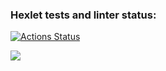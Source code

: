 ### Hexlet tests and linter status:
[![Actions Status](https://github.com/marivanno/frontend-project-lvl2/workflows/hexlet-check/badge.svg)](https://github.com/marivanno/frontend-project-lvl2/actions)

<a href="https://codeclimate.com/github/marivanno/frontend-project-lvl2/maintainability"><img src="https://api.codeclimate.com/v1/badges/989071748e604acd8403/maintainability" /></a>

